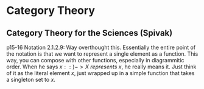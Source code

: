 # Category Theory

## Category Theory for the Sciences (Spivak)

p15-16 Notation 2.1.2.9: Way overthought this. Essentially the entire
point of the notation is that we want to represent a single element as a
function. This way, you can compose with other functions, especially in
diagrammitic order. When he says $x: { :) } -> X$ *represents* $x$, he
really means it. Just think of it as the literal element $x$, just
wrapped up in a simple function that takes a singleton set to $x$.
